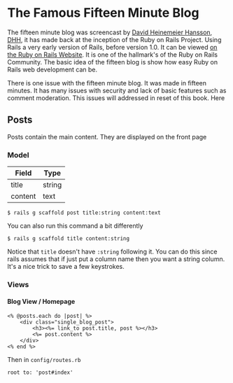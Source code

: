 # The Famous Fifteen Minute BlogThe fifteen minute blog was screencast by [David Heinemeier Hansson](http://david.heinemeierhansson.com/), [DHH](https://github.com/dhh), it has made back at the inception of the Ruby on Rails Project. Using Rails a very early version of Rails, before version 1.0. It can be viewed [on the Ruby on Rails Website](http://weblog.rubyonrails.org/2008/11/27/new-15-minute-blog-video-on-rails-2-2/). It is one of the hallmark's of the Ruby on Rails Community. The basic idea of the fifteen blog is show how easy Ruby on Rails web development can be.There is one issue with the fifteen minute blog. It was made in fifteen minutes. It has many issues with security and lack of basic features such as comment moderation. This issues will addressed in reset of this book. Here   ## PostsPosts contain the main content. They are displayed on the front page### Model| Field    | Type       ||----------|------------|| title    | string     || content  | text       |	$ rails g scaffold post title:string content:textYou can also run this command a bit differently 	$ rails g scaffold title content:stringNotice that `title` doesn't have `:string` following it. You can do this since rails assumes that if just put a column name then you want a string column. It's a nice trick to save a few keystrokes. ### Views#### Blog View / Homepage	<% @posts.each do |post| %>		<div class="single_blog_post">			<h3><%= link_to post.title, post %></h3>			<%= post.content %>		</div>	<% end %>	Then in `config/routes.rb`	root to: 'post#index'